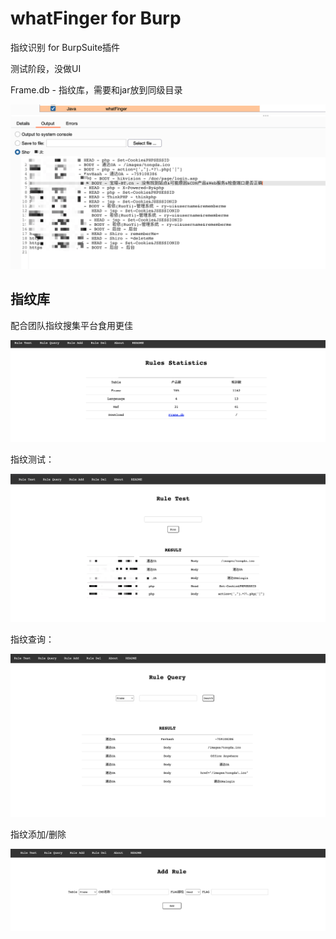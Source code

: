 # whatFinger for Burp

指纹识别 for BurpSuite插件

测试阶段，没做UI

Frame.db - 指纹库，需要和jar放到同级目录

![image-20220417151612005](https://github.com/Awrrays/whatFingerForBurpsuite/blob/main/img/1.png)

## 指纹库

配合团队指纹搜集平台食用更佳

![image-20220417152015030](https://github.com/Awrrays/whatFingerForBurpsuite/blob/main/img/5.png)

指纹测试：

![image-20220417151839683](https://github.com/Awrrays/whatFingerForBurpsuite/blob/main/img/2.png)

指纹查询：

![image-20220417151924293](https://github.com/Awrrays/whatFingerForBurpsuite/blob/main/img/3.png)

指纹添加/删除

![image-20220417151951130](https://github.com/Awrrays/whatFingerForBurpsuite/blob/main/img/4.png)
